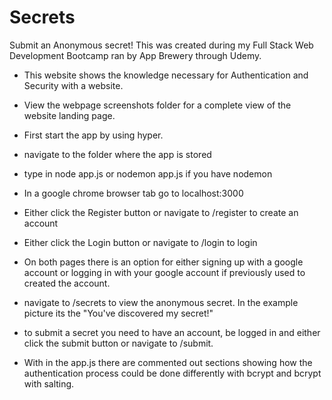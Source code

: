 # Secrets
Submit an Anonymous secret!
This was created during my Full Stack Web Development Bootcamp ran by App Brewery through Udemy.

- This website shows the knowledge necessary for Authentication and Security with a website.
- View the webpage screenshots folder for a complete view of the website landing page.

- First start the app by using hyper.
- navigate to the folder where the app is stored
- type in node app.js or nodemon app.js if you have nodemon
- In a google chrome browser tab go to localhost:3000

- Either click the Register button or navigate to /register to create an account
- Either click the Login button or navigate to /login to login
- On both pages there is an option for either signing up with a google account or logging in with your google account if previously used to created the account.
- navigate to /secrets to view the anonymous secret. In the example picture its the "You've discovered my secret!"
- to submit a secret you need to have an account, be logged in and either click the submit button or navigate to /submit.


- With in the app.js there are commented out sections showing how the authentication process could be done differently with bcrypt and bcrypt with salting.

